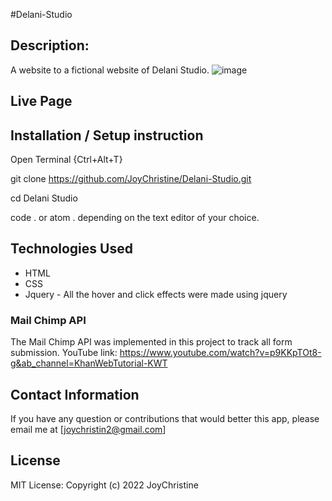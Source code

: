 #Delani-Studio

## Description:
A website to a fictional website of Delani Studio.
![image](https://user-images.githubusercontent.com/57414671/158021120-5d37daf8-eeeb-45ac-bd06-4e418e5123bc.png)


 ## Live Page


 ## Installation / Setup instruction
Open Terminal {Ctrl+Alt+T}

git clone https://github.com/JoyChristine/Delani-Studio.git

cd Delani Studio

code . or atom . depending on the text editor of your choice.

 ## Technologies Used
* HTML
* CSS
* Jquery - All the hover and click effects were made using jquery

### Mail Chimp API
The Mail Chimp API was implemented in this project to track all form submission.
YouTube link: https://www.youtube.com/watch?v=p9KKpTOt8-g&ab_channel=KhanWebTutorial-KWT

 ## Contact Information
If you have any question or contributions that would better this app, please email me at [joychristin2@gmail.com]

 ## License
MIT License:
Copyright (c) 2022 JoyChristine
